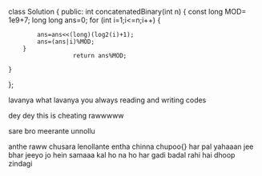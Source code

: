 class Solution {
public:
    int concatenatedBinary(int n) {
        const long MOD= 1e9+7;
        long long ans=0;
        for (int i=1;i<=n;i++) {
            
            ans=ans<<(long)(log2(i)+1);
            ans=(ans|i)%MOD;
        }
                      return ans%MOD;
        
    }
};

lavanya what lavanya you always reading and writing codes

dey dey this is cheating rawwwww

sare bro meerante unnollu

anthe raww chusara lenollante entha chinna chupoo{}
har pal yahaaan jee bhar jeeyo jo hein samaaa kal ho na ho har gadi badal rahi hai dhoop zindagi
